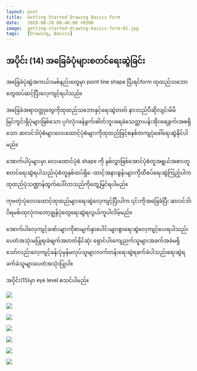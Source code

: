 ```yaml
---
layout: post
title:  Getting Started Drawing Basics Form
date:   2020-08-28 08:46:00 +0300
image:  getting-started-drawing-basics-form-01.jpg
tags:   [Drawing, Basics]
---
```

## အပိုင်း (14) အခြေခံပုံများစတင်ရေးဆွဲခြင်း

အခြေခံပုံဆွဲအကယ်ဒမစ်နည်းတွေမှာ point line shape ပြီးရင်form ထုထည်သဘောတွေထပ်ဆင့်ပြီးလေ့ကျင့်ရပါသည်။

အခြေခံအရာဝတ္ထုတွေကိုထုထည်သဘောနှင့်ရေးဆွဲတတ် နားလည်ပီဆိုလျင်၊မိမိမြင်ကွင်းရှိပုံများဖြစ်သော ပုဂံလုံး၊ဖန်ခွက်၊ဓါတ်ဘူး၊ရေခဲသေတ္တာ၊ပန်းအိုး၊ရေခွက်၊အစရှိသော ဆလင်ဒါပုံစံများလေးထောင့်ပုံစံများကိုထုထည်ဖြင့်စနစ်တကျပုံဖေါ်ရေးဆွဲနိုင်ပါမည်။

အောက်ပါပုံများမှာ လေးထောင်ပုံစံ shape ကို နှစ်လွှာဖြစ်အောင်ပုံစံတူအရွယ်အစားတူစတင်ရေးဆွဲရပါသည်၊ပုံစံတူနှစ်ထပ်ရှိ‌‌ေထာင့်အနားစွန်းများကိုထိစပ်ရေးဆွဲကြည့်ပါကထုထည်ပုံသဏ္ဌာန်ထွက်ပေါ်လာသည်ကိုတွေ့မြင်ရပါမည်။

ကုဗတုံးပုံလေးထောင့်ထုထည်များရေးဆွဲလေ့ကျင့်ပြီးပါက ၎င်းကိုအခြေခံပြီး ဆလင်ဒါ၊ပိရမစ်၊ထုလုံကတော့ချွန်ပုံတွေရေးဆွဲရလွယ်ကူပါလိမ့်မည်။

အောက်ပါလေ့ကျင့်ခဏ်းများကိုစာမျက်နှာပေါင်းများစွာရေးဆွဲလေ့ကျင့်ပေးရပါသည်၊ပေတံအသုံးမပြုရ၊ခဲဖျက်အတတ်နိုင်ဆုံး ရှောင်ပါ၊ကျေညက်သူများအခက်အခဲမရှိသော်လည်းလေ့ကျင့်ခန်းပုံမှန်မလုပ်သူများလက်တန်းရေးဆွဲရခက်ခဲပါသည်၊ရေးဆွဲရခက်ခဲသူများပေတံအသုံးပြုပါ။

အပိုင်း(15)မှာ eye level စသင်ပါမည်။

![]({{site.baseurl}}/img/getting-started-drawing-basics-form-01.jpg)

![]({{site.baseurl}}/img/getting-started-drawing-basics-form-02.jpg)

![]({{site.baseurl}}/img/getting-started-drawing-basics-form-03.jpg)

![]({{site.baseurl}}/img/getting-started-drawing-basics-form-04.jpg)

![]({{site.baseurl}}/img/getting-started-drawing-basics-form-05.jpg)

![]({{site.baseurl}}/img/getting-started-drawing-basics-form-06.jpg)

![]({{site.baseurl}}/img/getting-started-drawing-basics-form-07.jpg)

